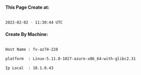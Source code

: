 
   
#### This Page Create at:

```bash

2022-02-02 - 11:30:44 UTC

```

#### Create By Machine:

```bash

Host Name : fv-az74-228

platform  : Linux-5.11.0-1027-azure-x86_64-with-glibc2.31

Ip Local  : 10.1.0.43

```

